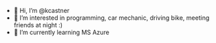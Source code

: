 - 👋 Hi, I’m @kcastner
- 👀 I’m interested in programming, car mechanic, driving bike, meeting friends at night :)
- 🌱 I’m currently learning MS Azure
<!--- - 💞️ I’m looking to collaborate on ... idk? :D
- 📫 How to reach me ... Telegram: --->

<!---
kcastner/kcastner is a ✨ special ✨ repository because its `README.md` (this file) appears on your GitHub profile.
You can click the Preview link to take a look at your changes.
--->
